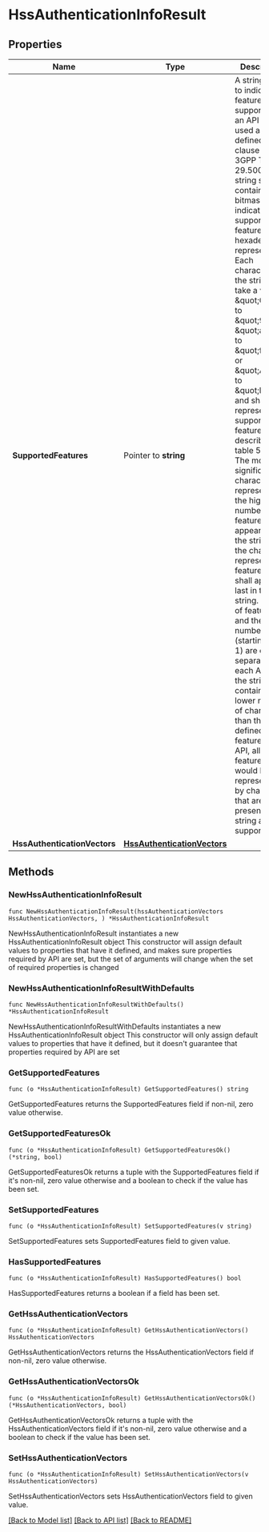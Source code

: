 # HssAuthenticationInfoResult

## Properties

Name | Type | Description | Notes
------------ | ------------- | ------------- | -------------
**SupportedFeatures** | Pointer to **string** | A string used to indicate the features supported by an API that is used as defined in clause  6.6 in 3GPP TS 29.500. The string shall contain a bitmask indicating supported features in  hexadecimal representation Each character in the string shall take a value of \&quot;0\&quot; to \&quot;9\&quot;,  \&quot;a\&quot; to \&quot;f\&quot; or \&quot;A\&quot; to \&quot;F\&quot; and shall represent the support of 4 features as described in  table 5.2.2-3. The most significant character representing the highest-numbered features shall  appear first in the string, and the character representing features 1 to 4 shall appear last  in the string. The list of features and their numbering (starting with 1) are defined  separately for each API. If the string contains a lower number of characters than there are  defined features for an API, all features that would be represented by characters that are not  present in the string are not supported.  | [optional] 
**HssAuthenticationVectors** | [**HssAuthenticationVectors**](HssAuthenticationVectors.md) |  | 

## Methods

### NewHssAuthenticationInfoResult

`func NewHssAuthenticationInfoResult(hssAuthenticationVectors HssAuthenticationVectors, ) *HssAuthenticationInfoResult`

NewHssAuthenticationInfoResult instantiates a new HssAuthenticationInfoResult object
This constructor will assign default values to properties that have it defined,
and makes sure properties required by API are set, but the set of arguments
will change when the set of required properties is changed

### NewHssAuthenticationInfoResultWithDefaults

`func NewHssAuthenticationInfoResultWithDefaults() *HssAuthenticationInfoResult`

NewHssAuthenticationInfoResultWithDefaults instantiates a new HssAuthenticationInfoResult object
This constructor will only assign default values to properties that have it defined,
but it doesn't guarantee that properties required by API are set

### GetSupportedFeatures

`func (o *HssAuthenticationInfoResult) GetSupportedFeatures() string`

GetSupportedFeatures returns the SupportedFeatures field if non-nil, zero value otherwise.

### GetSupportedFeaturesOk

`func (o *HssAuthenticationInfoResult) GetSupportedFeaturesOk() (*string, bool)`

GetSupportedFeaturesOk returns a tuple with the SupportedFeatures field if it's non-nil, zero value otherwise
and a boolean to check if the value has been set.

### SetSupportedFeatures

`func (o *HssAuthenticationInfoResult) SetSupportedFeatures(v string)`

SetSupportedFeatures sets SupportedFeatures field to given value.

### HasSupportedFeatures

`func (o *HssAuthenticationInfoResult) HasSupportedFeatures() bool`

HasSupportedFeatures returns a boolean if a field has been set.

### GetHssAuthenticationVectors

`func (o *HssAuthenticationInfoResult) GetHssAuthenticationVectors() HssAuthenticationVectors`

GetHssAuthenticationVectors returns the HssAuthenticationVectors field if non-nil, zero value otherwise.

### GetHssAuthenticationVectorsOk

`func (o *HssAuthenticationInfoResult) GetHssAuthenticationVectorsOk() (*HssAuthenticationVectors, bool)`

GetHssAuthenticationVectorsOk returns a tuple with the HssAuthenticationVectors field if it's non-nil, zero value otherwise
and a boolean to check if the value has been set.

### SetHssAuthenticationVectors

`func (o *HssAuthenticationInfoResult) SetHssAuthenticationVectors(v HssAuthenticationVectors)`

SetHssAuthenticationVectors sets HssAuthenticationVectors field to given value.



[[Back to Model list]](../README.md#documentation-for-models) [[Back to API list]](../README.md#documentation-for-api-endpoints) [[Back to README]](../README.md)


